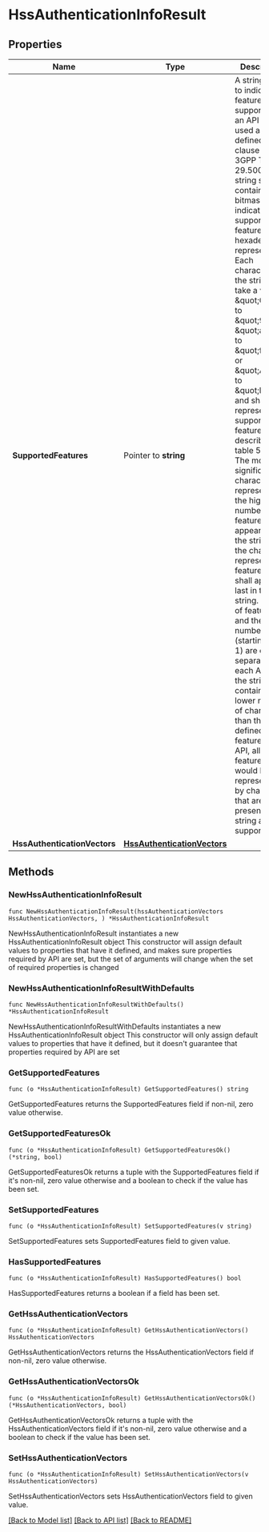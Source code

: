 # HssAuthenticationInfoResult

## Properties

Name | Type | Description | Notes
------------ | ------------- | ------------- | -------------
**SupportedFeatures** | Pointer to **string** | A string used to indicate the features supported by an API that is used as defined in clause  6.6 in 3GPP TS 29.500. The string shall contain a bitmask indicating supported features in  hexadecimal representation Each character in the string shall take a value of \&quot;0\&quot; to \&quot;9\&quot;,  \&quot;a\&quot; to \&quot;f\&quot; or \&quot;A\&quot; to \&quot;F\&quot; and shall represent the support of 4 features as described in  table 5.2.2-3. The most significant character representing the highest-numbered features shall  appear first in the string, and the character representing features 1 to 4 shall appear last  in the string. The list of features and their numbering (starting with 1) are defined  separately for each API. If the string contains a lower number of characters than there are  defined features for an API, all features that would be represented by characters that are not  present in the string are not supported.  | [optional] 
**HssAuthenticationVectors** | [**HssAuthenticationVectors**](HssAuthenticationVectors.md) |  | 

## Methods

### NewHssAuthenticationInfoResult

`func NewHssAuthenticationInfoResult(hssAuthenticationVectors HssAuthenticationVectors, ) *HssAuthenticationInfoResult`

NewHssAuthenticationInfoResult instantiates a new HssAuthenticationInfoResult object
This constructor will assign default values to properties that have it defined,
and makes sure properties required by API are set, but the set of arguments
will change when the set of required properties is changed

### NewHssAuthenticationInfoResultWithDefaults

`func NewHssAuthenticationInfoResultWithDefaults() *HssAuthenticationInfoResult`

NewHssAuthenticationInfoResultWithDefaults instantiates a new HssAuthenticationInfoResult object
This constructor will only assign default values to properties that have it defined,
but it doesn't guarantee that properties required by API are set

### GetSupportedFeatures

`func (o *HssAuthenticationInfoResult) GetSupportedFeatures() string`

GetSupportedFeatures returns the SupportedFeatures field if non-nil, zero value otherwise.

### GetSupportedFeaturesOk

`func (o *HssAuthenticationInfoResult) GetSupportedFeaturesOk() (*string, bool)`

GetSupportedFeaturesOk returns a tuple with the SupportedFeatures field if it's non-nil, zero value otherwise
and a boolean to check if the value has been set.

### SetSupportedFeatures

`func (o *HssAuthenticationInfoResult) SetSupportedFeatures(v string)`

SetSupportedFeatures sets SupportedFeatures field to given value.

### HasSupportedFeatures

`func (o *HssAuthenticationInfoResult) HasSupportedFeatures() bool`

HasSupportedFeatures returns a boolean if a field has been set.

### GetHssAuthenticationVectors

`func (o *HssAuthenticationInfoResult) GetHssAuthenticationVectors() HssAuthenticationVectors`

GetHssAuthenticationVectors returns the HssAuthenticationVectors field if non-nil, zero value otherwise.

### GetHssAuthenticationVectorsOk

`func (o *HssAuthenticationInfoResult) GetHssAuthenticationVectorsOk() (*HssAuthenticationVectors, bool)`

GetHssAuthenticationVectorsOk returns a tuple with the HssAuthenticationVectors field if it's non-nil, zero value otherwise
and a boolean to check if the value has been set.

### SetHssAuthenticationVectors

`func (o *HssAuthenticationInfoResult) SetHssAuthenticationVectors(v HssAuthenticationVectors)`

SetHssAuthenticationVectors sets HssAuthenticationVectors field to given value.



[[Back to Model list]](../README.md#documentation-for-models) [[Back to API list]](../README.md#documentation-for-api-endpoints) [[Back to README]](../README.md)


